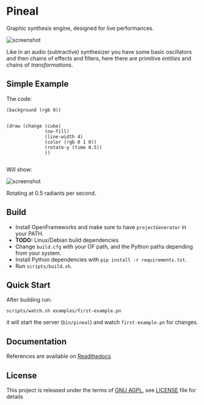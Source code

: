 Pineal
======

Graphic synthesis engine, designed for live performances.

![screenshot](https://i.imgur.com/3lBNKan.png)

Like in an audio (subtractive) synthesizer you have some basic oscillators and
then chains of effects and filters, here there are primitive _entities_ and
chains of _transformations_.


Simple Example
--------------

The code:
```hy
(background (rgb 0))


(draw (change (cube)
              (no-fill)
              (line-width 4)
              (color (rgb 0 1 0))
              (rotate-y (time 0.5))
              ))


```

Will show:

![screenshot](https://i.imgur.com/jTpXBbM.png)

Rotating at 0.5 radiants per second.

Build
-----
- Install OpenFrameworks and make sure to have `projectGenerator` in your PATH.
- **TODO:** Linux/Debian build dependencies
- Change `build.cfg` with your OF path, and the Python paths depending from
  your system.
- Install Python dependencies with `pip install -r requirements.txt`.
- Run `scripts/build.sh`.


Quick Start
-----------
After building run:
```
scripts/watch.sh examples/first-example.pn
```
it will start the server (`bin/pineal`) and watch `first-example.pn` for
changes.


Documentation
-------------
References are available on
[Readthedocs](http://pineal.readthedocs.org/en/latest/)


License
-------
This project is released under the terms of [GNU
AGPL](http://www.gnu.org/licenses/agpl-3.0.html), see [LICENSE](LICENSE) file
for details

